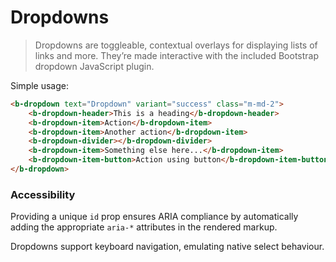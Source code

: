 # Dropdowns

> Dropdowns are toggleable, contextual overlays for displaying lists of links and more. They’re made interactive with the included Bootstrap dropdown JavaScript plugin.

Simple usage:
```html
<b-dropdown text="Dropdown" variant="success" class="m-md-2">
    <b-dropdown-header>This is a heading</b-dropdown-header>
    <b-dropdown-item>Action</b-dropdown-item>
    <b-dropdown-item>Another action</b-dropdown-item>
    <b-dropdown-divider></b-dropdown-divider>
    <b-dropdown-item>Something else here...</b-dropdown-item>
    <b-dropdown-item-button>Action using button</b-dropdown-item-button>
</b-dropdown>
```

### Accessibility

Providing a unique `id` prop ensures ARIA compliance by automatically adding
the appropriate `aria-*` attributes in the rendered markup.

Dropdowns support keyboard navigation, emulating native select behaviour.
